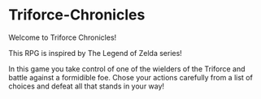 # Triforce-Chronicles

Welcome to Triforce Chronicles!

This RPG is inspired by The Legend of Zelda series!

In this game you take control of one of the wielders of the Triforce and battle against a formidible foe. Chose your actions carefully from a list of choices and defeat all that stands in your way!
